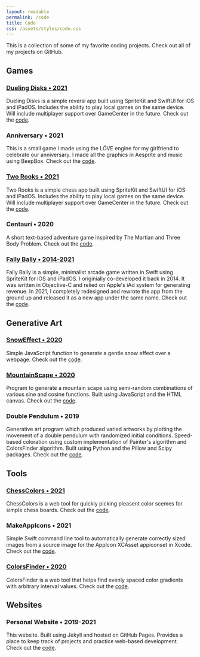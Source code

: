 ```yaml
---
layout: readable
permalink: /code
title: Code
css: /assets/styles/code.css
---
```

This is a collection of some of my favorite coding projects. Check out all of my projects on GitHub.

## Games

### [Dueling Disks • 2021](/duelingdisks)

Dueling Disks is a simple reversi app built using SpriteKit and SwiftUI for iOS and iPadOS. Includes the ability to play local games on the same device. Will include multiplayer support over GameCenter in the future. Check out the [code](https://github.com/Sammcb/DuelingDisks).

### Anniversary • 2021

This is a small game I made using the LÖVE engine for my girlfriend to celebrate our anniversary. I made all the graphics in Aesprite and music using BeepBox. Check out the [code](https://github.com/Sammcb/Anniversary).

### [Two Rooks • 2021](/tworooks)

Two Rooks is a simple chess app built using SpriteKit and SwiftUI for iOS and iPadOS. Includes the ability to play local games on the same device. Will include multiplayer support over GameCenter in the future. Check out the [code](https://github.com/Sammcb/TwoRooks).

### Centauri • 2020

A short text-based adventure game inspired by The Martian and Three Body Problem. Check out the [code](https://github.com/Sammcb/Centauri).

### [Fally Bally • 2014-2021](/fallybally)

Fally Bally is a simple, minimalist arcade game written in Swift using SpriteKit for iOS and iPadOS. I originially co-developed it back in 2014. It was written in Objective-C and relied on Apple's iAd system for generating revenue. In 2021, I completely redesigned and rewrote the app from the ground up and released it as a new app under the same name. Check out the [code](https://github.com/Sammcb/FallyBally).

## Generative Art

### [SnowEffect • 2020](/SnowEffect)

Simple JavaScript function to generate a gentle snow effect over a webpage. Check out the [code](https://github.com/Sammcb/SnowEffect).

### [MountainScape • 2020](/MountainScape)

Program to generate a mountain scape using semi-random combinations of various sine and cosine functions. Built using JavaScript and the HTML canvas. Check out the [code](https://github.com/Sammcb/MountainScape).

### Double Pendulum • 2019

Generative art program which produced varied artworks by plotting the movement of a double pendulum with randomized initial conditions. Speed-based coloration using custom implementation of Painter's algorithm and ColorsFinder algorithm. Built using Python and the Pillow and Scipy packages. Check out the [code](https://github.com/Sammcb/DoublePendulum).

## Tools

### [ChessColors • 2021](/ChessColors)

ChessColors is a web tool for quickly picking pleasent color scemes for simple chess boards. Check out the [code](https://github.com/Sammcb/ChessColors).

### MakeAppIcons • 2021

Simple Swift command line tool to automatically generate correctly sized images from a source image for the AppIcon XCAsset appiconset in Xcode. Check out the [code](https://github.com/Sammcb/MakeAppIcons).

### [ColorsFinder • 2020](/ColorsFinder)

ColorsFinder is a web tool that helps find evenly spaced color gradients with arbitrary interval values. Check out the [code](https://github.com/Sammcb/ColorsFinder).

## Websites

### Personal Website • 2019-2021

This website. Built using Jekyll and hosted on GitHub Pages. Provides a place to keep track of projects and practice web-based development. Check out the [code](https://github.com/Sammcb/Sammcb.github.io).
